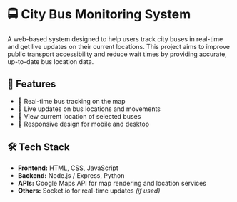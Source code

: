 # 🚍 City Bus Monitoring System

A web-based system designed to help users track city buses in real-time and get live updates on their current locations. This project aims to improve public transport accessibility and reduce wait times by providing accurate, up-to-date bus location data.

## 🌟 Features

- 🔴 Real-time bus tracking on the map  
- 🔔 Live updates on bus locations and movements  
- 📍 View current location of selected buses  
- 📱 Responsive design for mobile and desktop  

## 🛠️ Tech Stack

- **Frontend:** HTML, CSS, JavaScript
- **Backend:** Node.js / Express, Python   
- **APIs:** Google Maps API for map rendering and location services  
- **Others:** Socket.io for real-time updates *(if used)*

